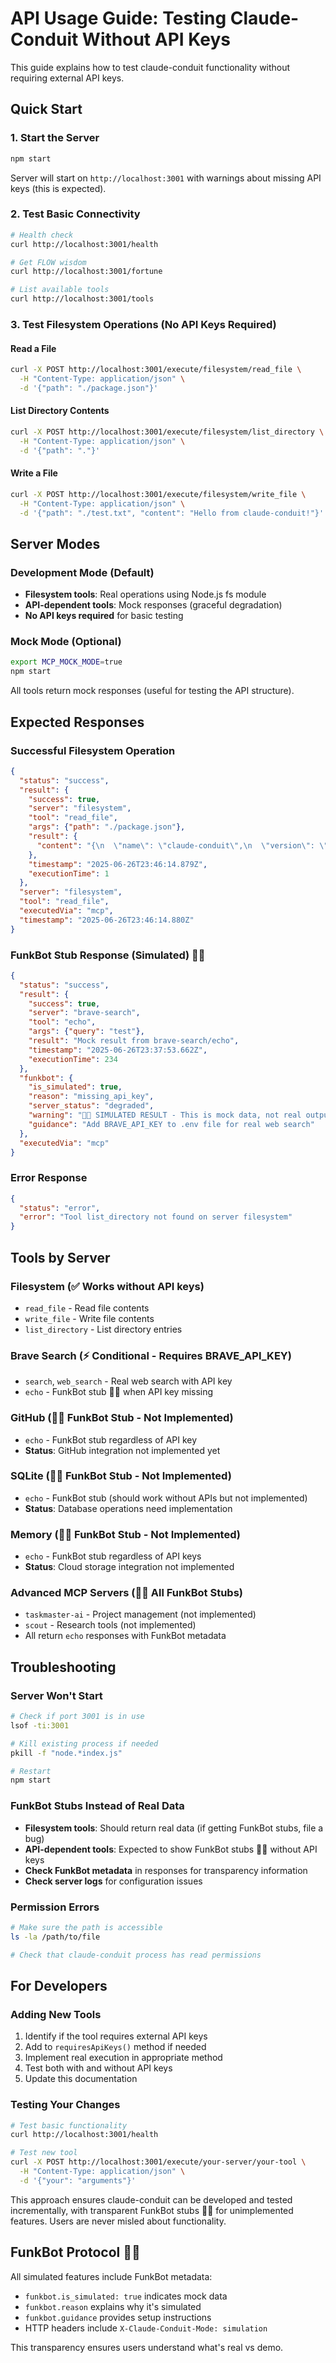 # API Usage Guide: Testing Claude-Conduit Without API Keys

This guide explains how to test claude-conduit functionality without requiring external API keys.

## Quick Start

### 1. Start the Server
```bash
npm start
```

Server will start on `http://localhost:3001` with warnings about missing API keys (this is expected).

### 2. Test Basic Connectivity
```bash
# Health check
curl http://localhost:3001/health

# Get FLOW wisdom
curl http://localhost:3001/fortune

# List available tools
curl http://localhost:3001/tools
```

### 3. Test Filesystem Operations (No API Keys Required)

#### Read a File
```bash
curl -X POST http://localhost:3001/execute/filesystem/read_file \
  -H "Content-Type: application/json" \
  -d '{"path": "./package.json"}'
```

#### List Directory Contents
```bash
curl -X POST http://localhost:3001/execute/filesystem/list_directory \
  -H "Content-Type: application/json" \
  -d '{"path": "."}'
```

#### Write a File
```bash
curl -X POST http://localhost:3001/execute/filesystem/write_file \
  -H "Content-Type: application/json" \
  -d '{"path": "./test.txt", "content": "Hello from claude-conduit!"}'
```

## Server Modes

### Development Mode (Default)
- **Filesystem tools**: Real operations using Node.js fs module
- **API-dependent tools**: Mock responses (graceful degradation)
- **No API keys required** for basic testing

### Mock Mode (Optional)
```bash
export MCP_MOCK_MODE=true
npm start
```
All tools return mock responses (useful for testing the API structure).

## Expected Responses

### Successful Filesystem Operation
```json
{
  "status": "success",
  "result": {
    "success": true,
    "server": "filesystem",
    "tool": "read_file",
    "args": {"path": "./package.json"},
    "result": {
      "content": "{\n  \"name\": \"claude-conduit\",\n  \"version\": \"2.0.0\",..."
    },
    "timestamp": "2025-06-26T23:46:14.879Z",
    "executionTime": 1
  },
  "server": "filesystem",
  "tool": "read_file",
  "executedVia": "mcp",
  "timestamp": "2025-06-26T23:46:14.880Z"
}
```

### FunkBot Stub Response (Simulated) 🎷🤖
```json
{
  "status": "success",
  "result": {
    "success": true,
    "server": "brave-search",
    "tool": "echo",
    "args": {"query": "test"},
    "result": "Mock result from brave-search/echo",
    "timestamp": "2025-06-26T23:37:53.662Z",
    "executionTime": 234
  },
  "funkbot": {
    "is_simulated": true,
    "reason": "missing_api_key",
    "server_status": "degraded",
    "warning": "🎷🤖 SIMULATED RESULT - This is mock data, not real output",
    "guidance": "Add BRAVE_API_KEY to .env file for real web search"
  },
  "executedVia": "mcp"
}
```

### Error Response
```json
{
  "status": "error",
  "error": "Tool list_directory not found on server filesystem"
}
```

## Tools by Server

### Filesystem (✅ Works without API keys)
- `read_file` - Read file contents
- `write_file` - Write file contents  
- `list_directory` - List directory entries

### Brave Search (⚡ Conditional - Requires BRAVE_API_KEY)
- `search`, `web_search` - Real web search with API key
- `echo` - FunkBot stub 🎷🤖 when API key missing

### GitHub (🎷🤖 FunkBot Stub - Not Implemented)
- `echo` - FunkBot stub regardless of API key
- **Status**: GitHub integration not implemented yet

### SQLite (🎷🤖 FunkBot Stub - Not Implemented)
- `echo` - FunkBot stub (should work without APIs but not implemented)
- **Status**: Database operations need implementation

### Memory (🎷🤖 FunkBot Stub - Not Implemented)
- `echo` - FunkBot stub regardless of API keys
- **Status**: Cloud storage integration not implemented

### Advanced MCP Servers (🎷🤖 All FunkBot Stubs)
- `taskmaster-ai` - Project management (not implemented)
- `scout` - Research tools (not implemented)
- All return `echo` responses with FunkBot metadata

## Troubleshooting

### Server Won't Start
```bash
# Check if port 3001 is in use
lsof -ti:3001

# Kill existing process if needed
pkill -f "node.*index.js"

# Restart
npm start
```

### FunkBot Stubs Instead of Real Data
- **Filesystem tools**: Should return real data (if getting FunkBot stubs, file a bug)
- **API-dependent tools**: Expected to show FunkBot stubs 🎷🤖 without API keys
- **Check FunkBot metadata** in responses for transparency information
- **Check server logs** for configuration issues

### Permission Errors
```bash
# Make sure the path is accessible
ls -la /path/to/file

# Check that claude-conduit process has read permissions
```

## For Developers

### Adding New Tools
1. Identify if the tool requires external API keys
2. Add to `requiresApiKeys()` method if needed
3. Implement real execution in appropriate method
4. Test both with and without API keys
5. Update this documentation

### Testing Your Changes
```bash
# Test basic functionality
curl http://localhost:3001/health

# Test new tool
curl -X POST http://localhost:3001/execute/your-server/your-tool \
  -H "Content-Type: application/json" \
  -d '{"your": "arguments"}'
```

This approach ensures claude-conduit can be developed and tested incrementally, with transparent FunkBot stubs 🎷🤖 for unimplemented features. Users are never misled about functionality.

## FunkBot Protocol 🎷🤖

All simulated features include FunkBot metadata:
- `funkbot.is_simulated: true` indicates mock data
- `funkbot.reason` explains why it's simulated
- `funkbot.guidance` provides setup instructions
- HTTP headers include `X-Claude-Conduit-Mode: simulation`

This transparency ensures users understand what's real vs demo.